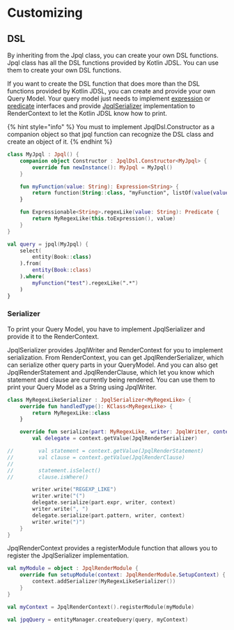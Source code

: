 # Customizing

## DSL

By inheriting from the Jpql class, you can create your own DSL functions. Jpql class has all the DSL functions provided
by Kotlin JDSL. You can use them to create your own DSL functions.

If you want to create the DSL function that does more than the DSL functions provided by Kotlin JDSL, you can create and provide your own Query Model. Your query model just needs to implement [expression](expressions.md) or [predicate](predicates.md) interfaces and provide [JpqlSerializer](customizing.md#serializer) implementation to RenderContext to let the Kotlin JDSL know how to print.

{% hint style="info" %}
You must to implement JpqlDsl.Constructor as a companion object so that jpql function can recognize the DSL class and create an object of it.
{% endhint %}

```kotlin
class MyJpql : Jpql() {
    companion object Constructor : JpqlDsl.Constructor<MyJpql> {
        override fun newInstance(): MyJpql = MyJpql()
    }

    fun myFunction(value: String): Expression<String> {
        return function(String::class, "myFunction", listOf(value(value)))
    }

    fun Expressionable<String>.regexLike(value: String): Predicate {
        return MyRegexLike(this.toExpression(), value)
    }
}

val query = jpql(MyJpql) {
    select(
        entity(Book::class)
    ).from(
        entity(Book::class)
    ).where(
        myFunction("test").regexLike(".*")
    )
}
```

### Serializer

To print your Query Model, you have to implement JpqlSerializer and provide it to the RenderContext.

JpqlSerializer provides JpqlWriter and RenderContext for you to implement serialization. From RenderContext, you can get JpqlRenderSerializer, which can serialize other query parts in your QueryModel. And you can also get JpqlRenderStatement and JpqlRenderClause, which let you know which statement and clause are currently being rendered. You can use them to print your Query Model as a String using JpqlWriter.

```kotlin
class MyRegexLikeSerializer : JpqlSerializer<MyRegexLike> {
    override fun handledType(): KClass<MyRegexLike> {
        return MyRegexLike::class
    }

    override fun serialize(part: MyRegexLike, writer: JpqlWriter, context: RenderContext) {
        val delegate = context.getValue(JpqlRenderSerializer)

//        val statement = context.getValue(JpqlRenderStatement)
//        val clause = context.getValue(JpqlRenderClause)
//
//        statement.isSelect()
//        clause.isWhere()

        writer.write("REGEXP_LIKE")
        writer.write("(")
        delegate.serialize(part.expr, writer, context)
        writer.write(", ")
        delegate.serialize(part.pattern, writer, context)
        writer.write(")")
    }
}
```

JpqlRenderContext provides a registerModule function that allows you to register the JpqlSerializer implementation.

```kotlin
val myModule = object : JpqlRenderModule {
    override fun setupModule(context: JpqlRenderModule.SetupContext) {
        context.addSerializer(MyRegexLikeSerializer())
    }
}

val myContext = JpqlRenderContext().registerModule(myModule)

val jpqQuery = entityManager.createQuery(query, myContext)
```

